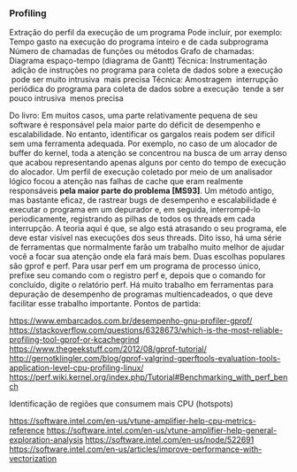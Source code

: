 <!-- TODO:  -->


### Profiling ###

Extração do perfil da execução de um programa 
Pode incluir, por exemplo: 
Tempo gasto na execução do programa inteiro e de cada subprograma 
Número de chamadas de funções ou métodos 
Grafo de chamadas: Diagrama espaço-tempo (diagrama de Gantt) 
Técnica: Instrumentação 
  adição de instruções no programa para coleta de dados sobre a execução 
  pode ser muito intrusiva 
  mais precisa 
Técnica: Amostragem 
  interrupção periódica do programa para coleta de dados sobre a execução 
  tende a ser pouco intrusiva 
  menos precisa 
  
Do livro: 
Em muitos casos, uma parte relativamente pequena de seu software é responsável pela maior parte do déficit de desempenho e escalabilidade. No entanto, identificar os gargalos reais podem ser difícil sem uma ferramenta adequada. Por exemplo, no caso de um alocador de buffer do kernel, toda a atenção se concentrou na busca de um array denso que acabou representando apenas alguns por cento do tempo de execução do alocador. Um perfil de execução coletado por meio de um analisador lógico focou a atenção nas falhas de cache que eram realmente responsáveis **pela maior parte do problema [MS93]**. Um método antigo, mas bastante eficaz, de rastrear bugs de desempenho e escalabilidade é executar o programa em um depurador e, em seguida, interrompê-lo periodicamente, registrando as pilhas de todos os threads em cada interrupção. A teoria aqui é que, se algo está atrasando o seu programa, ele deve estar visível nas execuções dos seus threads. Dito isso, há uma série de ferramentas que normalmente farão um trabalho muito melhor de ajudar você a focar sua atenção onde ela fará mais bem. Duas escolhas populares são gprof e perf. Para usar perf em um programa de processo único, prefixe seu comando com o registro perf e, depois que o comando for concluído, digite o relatório perf. Há muito trabalho em ferramentas para depuração de desempenho de programas multiencadeados, o que deve facilitar esse trabalho importante. Pontos de partida: 

https://www.embarcados.com.br/desempenho-gnu-profiler-gprof/
https://stackoverflow.com/questions/6328673/which-is-the-most-reliable-profiling-tool-gprof-or-kcachegrind
https://www.thegeekstuff.com/2012/08/gprof-tutorial/
http://gernotklingler.com/blog/gprof-valgrind-gperftools-evaluation-tools-application-level-cpu-profiling-linux/
https://perf.wiki.kernel.org/index.php/Tutorial#Benchmarking_with_perf_bench

Identificação de regiões que consumem mais CPU (hotspots)

https://software.intel.com/en-us/vtune-amplifier-help-cpu-metrics-reference
https://software.intel.com/en-us/vtune-amplifier-help-general-exploration-analysis
https://software.intel.com/en-us/node/522691
https://software.intel.com/en-us/articles/improve-performance-with-vectorization
